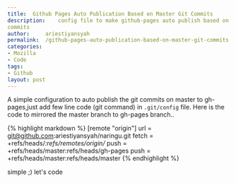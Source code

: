 ```yaml
---
title: 	Github Pages Auto Publication Based on Master Git Commits
description: 	config file to make github-pages auto publish based on the master
commits
author: 	ariestiyansyah
permalink:  /github-pages-auto-publication-based-on-master-git-commits
categories:
- Mozilla
- Code
tags:
- Github
layout: post
---
```


A simple configuration to auto publish the git commits on master to
gh-pages,just add few line code (git command) in `.git/config` file. Here is
the code to mirrored the master branch to gh-pages branch..

{% highlight markdown %}
[remote "origin"]
    url = git@github.com:ariestiyansyah/naringu.git
    fetch = +refs/heads/*:refs/remotes/origin/*
    push = +refs/heads/master:refs/heads/gh-pages
    push = +refs/heads/master:refs/heads/master
{% endhighlight %}

simple ;) let's code
